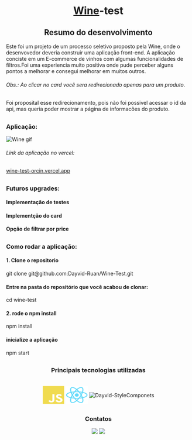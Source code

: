 <h1 align="center"><a href="https://www.wine.com.br/">Wine</a>-test</h1>
<div>
<h2 align="center">Resumo do desenvolvimento</h2>
  <div><p>Este foi um projeto de um processo seletivo proposto pela Wine, onde o desenvovedor deveria construir uma aplicação front-end. A aplicação conciste em um E-commerce de vinhos com algumas funcionalidades de filtros.Foi uma experiencia muito positiva onde pude perceber alguns pontos a melhorar e consegui melhorar em muitos outros.</p></div>
<h6>Obs.: Ao clicar no card você sera redirecionado apenas para um produto.</h6>
<p>
Foi proposital esse redirecionamento, pois não foi possivel acessar o id da api, mas queria poder mostrar a página de informacões do produto.
</p>
</div>
<h2></h2>
<div>
  <h3>Aplicação:</h3>
  <img src="https://user-images.githubusercontent.com/82241370/177037083-b38f89e0-9575-4233-96ce-2714f3fd872f.gif" alt="Wine gif" />
  <h6>Link da aplicação no vercel:</h6>
  <a href="https://wine-test-orcin.vercel.app/">wine-test-orcin.vercel.app</a>
</div>
<h2></h2>
<h3>Futuros upgrades:</h3>
<h4>Implementação de testes</h4>
<h4>Implementção do card</h4>
<h4>Opção de filtrar por price</h4>
<h2></h2>
<h3>Como rodar a aplicação:</h3>
  <div>
    <h4>1. Clone o repositorio</h4>
    <p>git clone git@github.com:Dayvid-Ruan/Wine-Test.git</p>
    <h4>Entre na pasta do repositório que você acabou de clonar:</h4>
    <p> cd wine-test</p>
    <h4>2. rode o npm install</h4>
    <p>npm install</p>
    <h4>inicialize a aplicação</h4>
    <p>npm start</p>
  </div>
  <h2></h2>
 <h3 align="center">Principais tecnologias utilizadas</h3>
<div align="center" style="display: inline_block"><br>
  <img align="center" alt="Dayvid-Js" height="50" width="60" src="https://raw.githubusercontent.com/devicons/devicon/master/icons/javascript/javascript-plain.svg">
  <img align="center" alt="Dayvid-React" height="50" width="60" src="https://raw.githubusercontent.com/devicons/devicon/master/icons/react/react-original.svg">
  <img align="center" alt="Dayvid-StyleComponets" heigth="50" width="60" src="https://cdn.worldvectorlogo.com/logos/styled-components-1.svg"
</div>
  
  <h2></h2>

<h3 align="center">Contatos</h3>
<div align="center">
  <a href="https://www.linkedin.com/in/dayvid-ferreira/"><img src="https://img.shields.io/badge/-LinkedIn-%230077B5?style=for-the-badge&logo=linkedin&logoColor=white" target="_blank"></a>
  <a href="mailto:ruan12bbg@gmail.com"><img src="https://img.shields.io/badge/Gmail-D14836?style=for-the-badge&logo=gmail&logoColor=white" target="_blank"></a>
</div>
